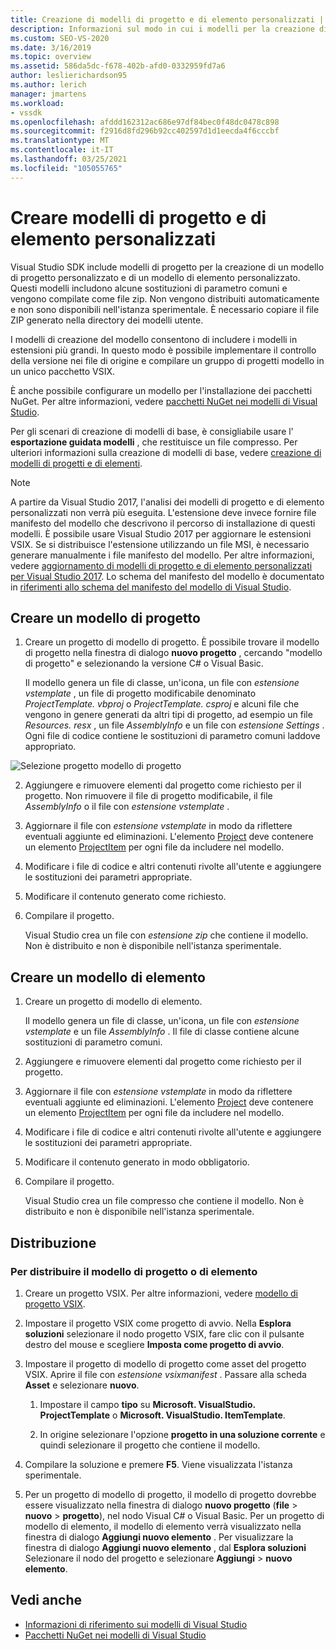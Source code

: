 ```yaml
---
title: Creazione di modelli di progetto e di elemento personalizzati | Microsoft Docs
description: Informazioni sul modo in cui i modelli per la creazione di modelli in Visual Studio SDK consentono di includere modelli in estensioni più grandi.
ms.custom: SEO-VS-2020
ms.date: 3/16/2019
ms.topic: overview
ms.assetid: 586da5dc-f678-402b-afd0-0332959fd7a6
author: leslierichardson95
ms.author: lerich
manager: jmartens
ms.workload:
- vssdk
ms.openlocfilehash: afddd162312ac686e97df84bec0f48dc0478c898
ms.sourcegitcommit: f2916d8fd296b92cc402597d1d1eecda4f6cccbf
ms.translationtype: MT
ms.contentlocale: it-IT
ms.lasthandoff: 03/25/2021
ms.locfileid: "105055765"
---
```

# <a name="create-custom-project-and-item-templates"></a>Creare modelli di progetto e di elemento personalizzati

Visual Studio SDK include modelli di progetto per la creazione di un modello di progetto personalizzato e di un modello di elemento personalizzato. Questi modelli includono alcune sostituzioni di parametro comuni e vengono compilate come file zip. Non vengono distribuiti automaticamente e non sono disponibili nell'istanza sperimentale. È necessario copiare il file ZIP generato nella directory dei modelli utente.

I modelli di creazione del modello consentono di includere i modelli in estensioni più grandi. In questo modo è possibile implementare il controllo della versione nei file di origine e compilare un gruppo di progetti modello in un unico pacchetto VSIX.

È anche possibile configurare un modello per l'installazione dei pacchetti NuGet. Per altre informazioni, vedere [pacchetti NuGet nei modelli di Visual Studio](/nuget/visual-studio-extensibility/visual-studio-templates).

Per gli scenari di creazione di modelli di base, è consigliabile usare l' **esportazione guidata modelli** , che restituisce un file compresso. Per ulteriori informazioni sulla creazione di modelli di base, vedere [creazione di modelli di progetti e di elementi](../ide/creating-project-and-item-templates.md).

> [!NOTE]
> A partire da Visual Studio 2017, l'analisi dei modelli di progetto e di elemento personalizzati non verrà più eseguita. L'estensione deve invece fornire file manifesto del modello che descrivono il percorso di installazione di questi modelli. È possibile usare Visual Studio 2017 per aggiornare le estensioni VSIX. Se si distribuisce l'estensione utilizzando un file MSI, è necessario generare manualmente i file manifesto del modello. Per altre informazioni, vedere [aggiornamento di modelli di progetto e di elemento personalizzati per Visual Studio 2017](../extensibility/upgrading-custom-project-and-item-templates-for-visual-studio-2017.md). Lo schema del manifesto del modello è documentato in [riferimenti allo schema del manifesto del modello di Visual Studio](../extensibility/visual-studio-template-manifest-schema-reference.md).

## <a name="create-a-project-template"></a>Creare un modello di progetto

1. Creare un progetto di modello di progetto. È possibile trovare il modello di progetto nella finestra di dialogo **nuovo progetto** , cercando "modello di progetto" e selezionando la versione C# o Visual Basic.

     Il modello genera un file di classe, un'icona, un file con *estensione vstemplate* , un file di progetto modificabile denominato *ProjectTemplate. vbproj* o *ProjectTemplate. csproj* e alcuni file che vengono in genere generati da altri tipi di progetto, ad esempio un file *Resources. resx* , un file *AssemblyInfo* e un file con *estensione Settings* . Ogni file di codice contiene le sostituzioni di parametro comuni laddove appropriato.

![Selezione progetto modello di progetto](media/project-template-selection.png)

2. Aggiungere e rimuovere elementi dal progetto come richiesto per il progetto. Non rimuovere il file di progetto modificabile, il file *AssemblyInfo* o il file con *estensione vstemplate* .

3. Aggiornare il file con *estensione vstemplate* in modo da riflettere eventuali aggiunte ed eliminazioni. L'elemento [Project](../extensibility/project-element-visual-studio-templates.md) deve contenere un elemento [ProjectItem](../extensibility/projectitem-element-visual-studio-item-templates.md) per ogni file da includere nel modello.

4. Modificare i file di codice e altri contenuti rivolte all'utente e aggiungere le sostituzioni dei parametri appropriate.

5. Modificare il contenuto generato come richiesto.

6. Compilare il progetto.

     Visual Studio crea un file con *estensione zip* che contiene il modello. Non è distribuito e non è disponibile nell'istanza sperimentale.

## <a name="create-an-item-template"></a>Creare un modello di elemento

1. Creare un progetto di modello di elemento.

     Il modello genera un file di classe, un'icona, un file con *estensione vstemplate* e un file *AssemblyInfo* . Il file di classe contiene alcune sostituzioni di parametro comuni.

2. Aggiungere e rimuovere elementi dal progetto come richiesto per il progetto.

3. Aggiornare il file con *estensione vstemplate* in modo da riflettere eventuali aggiunte ed eliminazioni. L'elemento [Project](../extensibility/project-element-visual-studio-templates.md) deve contenere un elemento [ProjectItem](../extensibility/projectitem-element-visual-studio-item-templates.md) per ogni file da includere nel modello.

4. Modificare i file di codice e altri contenuti rivolte all'utente e aggiungere le sostituzioni dei parametri appropriate.

5. Modificare il contenuto generato in modo obbligatorio.

6. Compilare il progetto.

     Visual Studio crea un file compresso che contiene il modello. Non è distribuito e non è disponibile nell'istanza sperimentale.

## <a name="deployment"></a>Distribuzione

### <a name="to-deploy-the-project-or-item-template"></a>Per distribuire il modello di progetto o di elemento

1. Creare un progetto VSIX. Per altre informazioni, vedere [modello di progetto VSIX](../extensibility/vsix-project-template.md).

2. Impostare il progetto VSIX come progetto di avvio. Nella **Esplora soluzioni** selezionare il nodo progetto VSIX, fare clic con il pulsante destro del mouse e scegliere **Imposta come progetto di avvio**.

3. Impostare il progetto di modello di progetto come asset del progetto VSIX. Aprire il file con *estensione vsixmanifest* . Passare alla scheda **Asset** e selezionare **nuovo**.

    1. Impostare il campo **tipo** su **Microsoft. VisualStudio. ProjectTemplate** o **Microsoft. VisualStudio. ItemTemplate**.

    2. In origine selezionare l'opzione **progetto in una soluzione corrente** e quindi selezionare il progetto che contiene il modello.

4. Compilare la soluzione e premere **F5**. Viene visualizzata l'istanza sperimentale.

5. Per un progetto di modello di progetto, il modello di progetto dovrebbe essere visualizzato nella finestra di dialogo **nuovo progetto** (**file**  >  **nuovo**  >  **progetto**), nel nodo Visual C# o Visual Basic. Per un progetto di modello di elemento, il modello di elemento verrà visualizzato nella finestra di dialogo **Aggiungi nuovo elemento** . Per visualizzare la finestra di dialogo **Aggiungi nuovo elemento** , dal **Esplora soluzioni** Selezionare il nodo del progetto e selezionare **Aggiungi**  >  **nuovo elemento**.

## <a name="see-also"></a>Vedi anche

- [Informazioni di riferimento sui modelli di Visual Studio](../ide/creating-project-and-item-templates.md)
- [Pacchetti NuGet nei modelli di Visual Studio](/nuget/visual-studio-extensibility/visual-studio-templates)
